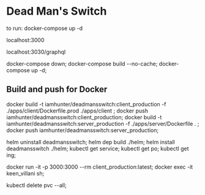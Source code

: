 # Dead Man's Switch

to run: docker-compose up -d

localhost:3000

localhost:3030/graphql



docker-compose down; docker-compose build --no-cache; docker-compose up -d;

## Build and push for Docker

docker build -t iamhunter/deadmansswitch:client_production -f ./apps/client/Dockerfile.prod ./apps/client ;
docker push iamhunter/deadmansswitch:client_production;
docker build -t iamhunter/deadmansswitch:server_production -f ./apps/server/Dockerfile . ;
docker push iamhunter/deadmansswitch:server_production;


helm uninstall deadmansswitch;
helm dep build ./helm;
helm install deadmansswitch ./helm;
kubectl get service;
kubectl get po;
kubectl get ing;

docker run -it -p 3000:3000 --rm client_production:latest;
docker exec -it keen_villani sh;

kubectl delete pvc --all;




